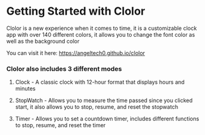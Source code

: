 # Getting Started with Clolor

Clolor is a new experience when it comes to time, it is a customizable clock app with over 140 different colors, it allows you to change the font color as well as the background color

You can visit it here: https://angeltech0.github.io/clolor

### Clolor also includes 3 different modes

1. Clock - A classic clock with 12-hour format that displays hours and minutes

2. StopWatch - Allows you to measure the time passed since you clicked start, it also allows you to stop, resume, and reset the stopwatch  

3. Timer - Allows you to set a countdown timer, includes different functions to stop, resume, and reset the timer
